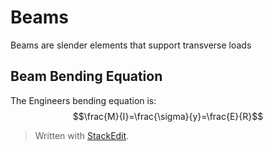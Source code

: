 

# Beams
Beams are slender elements that support transverse loads
## Beam Bending Equation
The Engineers bending equation is:
$$\frac{M}{I}=\frac{\sigma}{y}=\frac{E}{R}$$
> Written with [StackEdit](https://stackedit.io/).
<!--stackedit_data:
eyJoaXN0b3J5IjpbOTI1NzYxNTRdfQ==
-->